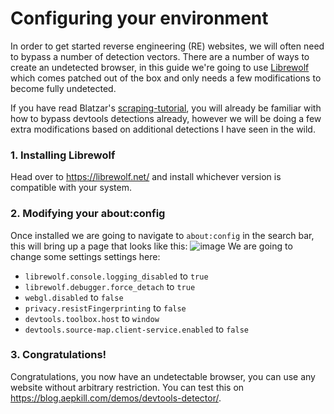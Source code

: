 # Configuring your environment

In order to get started reverse engineering (RE) websites, we will often need to bypass a number of detection vectors. 
There are a number of ways to create an undetected browser, in this guide we're going to use [Librewolf](https://librewolf.net/) which comes patched out of the box and only needs a few modifications to become fully undetected.

If you have read Blatzar's [scraping-tutorial](https://github.com/Blatzar/scraping-tutorial/tree/master), you will already be familiar with how to bypass devtools detections already, however we will be doing a few extra modifications based on additional detections I have seen in the wild.

### 1. Installing Librewolf
Head over to https://librewolf.net/ and install whichever version is compatible with your system.

### 2. Modifying your about:config
Once installed we are going to navigate to `about:config` in the search bar, this will bring up a page that looks like this:
![image](https://github.com/Ciarands/web-reversing/assets/74070993/01df44dc-601e-41c6-9392-d5d9d6beb951)
We are going to change some settings settings here:
  - `librewolf.console.logging_disabled` to `true`
  - `librewolf.debugger.force_detach` to `true`
  - `webgl.disabled` to `false`
  - `privacy.resistFingerprinting` to `false`
  - `devtools.toolbox.host` to `window`
  - `devtools.source-map.client-service.enabled` to `false`

### 3. Congratulations!
Congratulations, you now have an undetectable browser, you can use any website without arbitrary restriction.
You can test this on https://blog.aepkill.com/demos/devtools-detector/.
